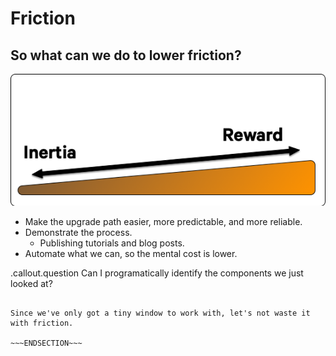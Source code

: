 <!SLIDE >
# Friction
## So what can we do to lower friction?

![.omnigraffle Upgrade ramp](/_images/upgrade_ramp2.png)

* Make the upgrade path easier, more predictable, and more reliable.
* Demonstrate the process.
    * Publishing tutorials and blog posts.
* Automate what we can, so the mental cost is lower.

.callout.question Can I programatically identify the components we just looked at?

~~~SECTION:notes~~~

Since we've only got a tiny window to work with, let's not waste it with friction.

~~~ENDSECTION~~~
